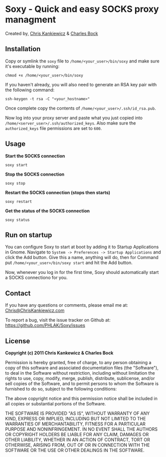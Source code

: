Soxy - Quick and easy SOCKS proxy managment
===========================================
Created by, [Chris Kankiewicz](http://www.ChrisKankiewicz.com) & [Charles Bock](http://www.blastwavelabs.com)


Installation
------------
Copy or symlink the `soxy` file to `/home/<your_user>/bin/soxy` and make sure it's
executable by running:

    chmod +x /home/<your_user>/bin/soxy
    
If you haven't already, you will also need to generate an RSA key pair with the
following command:

    ssh-keygen -t rsa -C "<your_hostname>"
    
Once complete copy the contents of `/home/<your_user>/.ssh/id_rsa.pub`.

Now log into your proxy server and paste what you just copied into 
`/home/<server_user>/.ssh/authorized_keys`. Also make sure the `authorized_keys`
file permissions are set to `600`.


Usage
-----

**Start the SOCKS connection**

    soxy start
    
**Stop the SOCKS connection**
    
    soxy stop
    
**Restart the SOCKS connection (stops then starts)**
    
    soxy restart
    
**Get the status of the SOCKS connection**
    
    soxy status
    

Run on startup
--------------

You can configure Soxy to start at boot by adding it to Startup Applications in 
Gnome.  Navigate to `System -> Preferences -> Startup Applications` and click
the Add button.  Give this a name, anything will do, then for Command put
`/home/<your_user>/bin/soxy start` and hit the Add button.

Now, whenever you log in for the first time, Soxy should automatically start a
SOCKS connectiono for you.    


Contact
-------
If you have any questions or comments, please email me at: [Chris@ChrisKankiewicz.com](mailto:Chris@ChrisKankiewicz.com)

To report a bug, visit the issue tracker on Github at: https://github.com/PHLAK/Soxy/issues


License
-------
**Copyright (c) 2011 Chris Kankewicz & Charles Bock**

Permission is hereby granted, free of charge, to any person obtaining a copy
of this software and associated documentation files (the "Software"), to deal
in the Software without restriction, including without limitation the rights
to use, copy, modify, merge, publish, distribute, sublicense, and/or sell
copies of the Software, and to permit persons to whom the Software is
furnished to do so, subject to the following conditions:

The above copyright notice and this permission notice shall be included in
all copies or substantial portions of the Software.

THE SOFTWARE IS PROVIDED "AS IS", WITHOUT WARRANTY OF ANY KIND, EXPRESS OR
IMPLIED, INCLUDING BUT NOT LIMITED TO THE WARRANTIES OF MERCHANTABILITY,
FITNESS FOR A PARTICULAR PURPOSE AND NONINFRINGEMENT. IN NO EVENT SHALL THE
AUTHORS OR COPYRIGHT HOLDERS BE LIABLE FOR ANY CLAIM, DAMAGES OR OTHER
LIABILITY, WHETHER IN AN ACTION OF CONTRACT, TORT OR OTHERWISE, ARISING FROM,
OUT OF OR IN CONNECTION WITH THE SOFTWARE OR THE USE OR OTHER DEALINGS IN
THE SOFTWARE.

